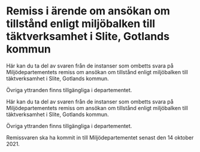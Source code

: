 # Remiss i ärende om ansökan om tillstånd enligt miljöbalken till täktverksamhet i Slite, Gotlands kommun

Här kan du ta del av svaren från de instanser som ombetts svara på Miljödepartementets remiss om ansökan om tillstånd enligt miljöbalken till täktverksamhet i Slite, Gotlands kommun.

Övriga yttranden finns tillgängliga i departementet.

Här kan du ta del av svaren från de instanser som ombetts svara på Miljödepartementets remiss om ansökan om tillstånd enligt miljöbalken till täktverksamhet i Slite, Gotlands kommun.

Övriga yttranden finns tillgängliga i departementet.

Remissvaren ska ha kommit in till Miljödepartementet senast den 14 oktober 2021.
